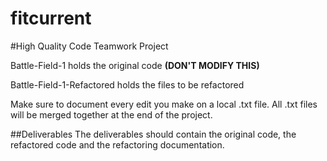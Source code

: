 fitcurrent
==========

#High Quality Code Teamwork Project

Battle-Field-1 holds the original code **(DON'T MODIFY THIS)**

Battle-Field-1-Refactored holds the files to be refactored

Make sure to document every edit you make on a local .txt file. All .txt files will be merged together at the end of the project.

##Deliverables
The deliverables should contain the original code, the refactored code and the refactoring documentation.

